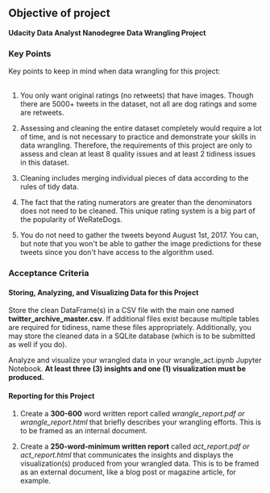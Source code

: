 
## Objective of project

**Udacity Data Analyst Nanodegree Data Wrangling Project**



### Key Points
Key points to keep in mind when data wrangling for this project:
<br>
<br>
1. You only want original ratings (no retweets) that have images. Though there are 5000+ tweets in the dataset, not all are dog ratings and some are retweets.

2. Assessing and cleaning the entire dataset completely would require a lot of time, and is not necessary to practice and demonstrate your skills in data wrangling. Therefore, the requirements of this project are only to assess and clean at least 8 quality issues and at least 2 tidiness issues in this dataset.

3. Cleaning includes merging individual pieces of data according to the rules of tidy data.

4. The fact that the rating numerators are greater than the denominators does not need to be cleaned. This unique rating system is a big part of the popularity of WeRateDogs.

5. You do not need to gather the tweets beyond August 1st, 2017. You can, but note that you won't be able to gather the image predictions for these tweets since you don't have access to the algorithm used.

### Acceptance Criteria 

#### Storing, Analyzing, and Visualizing Data for this Project
Store the clean DataFrame(s) in a CSV file with the main one named **twitter_archive_master.csv**. If additional files exist because multiple tables are required for tidiness, name these files appropriately. Additionally, you may store the cleaned data in a SQLite database (which is to be submitted as well if you do).

Analyze and visualize your wrangled data in your wrangle_act.ipynb Jupyter Notebook. **At least three (3) insights and one (1) visualization must be produced.**

#### Reporting for this Project
1. Create a **300-600** word written report called *wrangle_report.pdf or wrangle_report.html* that briefly describes your wrangling efforts. This is to be framed as an internal document.

2. Create a **250-word-minimum written report** called *act_report.pdf or act_report.html* that communicates the insights and displays the visualization(s) produced from your wrangled data. This is to be framed as an external document, like a blog post or magazine article, for example.


```python

```
